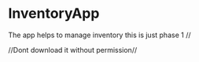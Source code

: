 # InventoryApp
The app helps to manage inventory
this is just phase 1 //

//Dont download it without permission//
